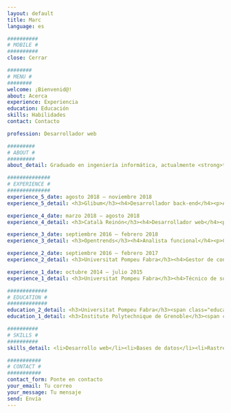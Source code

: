 ```yaml
---
layout: default
title: Marc
language: es

##########
# MOBILE #
##########
close: Cerrar

########
# MENU #
########
welcome: ¡Bienvenid@!
about: Acerca
experience: Experiencia
education: Educación
skills: Habilidades
contact: Contacto

profession: Desarrollador web

#########
# ABOUT #
#########
about_detail: Graduado en ingeniería informática, actualmente <strong>trabajo como freelance en el desarrollo de aplicaciones web</strong>.<br><br>Disfruto manipulando grandes cantidades de datos y desarrollando robots; automatizo la navegación en red en busca de contenido relevante.<br><br> Acerca de mí, me considero una persona organizada y dinámica a quién le apasiona la música, los idiomas i el deporte.

##############
# EXPERIENCE #
##############
experience_5_date: agosto 2018 – noviembre 2018
experience_5_detail: <h3>Glibum</h3><h4>Desarrollador back-end</h4><p>Autónomo a cargo del desarrollo del back-end de una plataforma que permite la realización de torneos de debate entre universidades y colegios. Implementación de los servicios utilizando NodeJS y bases de datos documentales mediante MongoDB.</p>

experience_4_date: marzo 2018 – agosto 2018
experience_4_detail: <h3>Català Reinón</h3><h4>Desarrollador web</h4><p>Responsable del mantenimiento de la página web de la firma del bufete. Utilización de la herramienta Wordpress para la gestión de los contenidos. Encargado del marketing digital de los portales asociados haciendo uso de herramientas de SEO.</p>

experience_3_date: septiembre 2016 – febrero 2018
experience_3_detail: <h3>Opentrends</h3><h4>Analista funcional</h4><p>Consultor responsable de identificar y transformar las necesidades del cliente en funcionalidades, redactando la documentación de soporte. Gestión de los recursos y de la calidad de las entregas durante el desarrollo de los proyectos.</p>

experience_2_date: septiembre 2016 – febrero 2017
experience_2_detail: <h3>Universitat Pompeu Fabra</h3><h4>Gestor de contenidos</h4><p>Estudiante en prácticas dedicado a la administración de las páginas web de la universidad utilizando el gestor de contenidos LifeRay.</p>

experience_1_date: octubre 2014 – julio 2015
experience_1_detail: <h3>Universitat Pompeu Fabra</h3><h4>Técnico de soporte</h4><p>Estudiante en prácticas en el departamento informático de la facultad encargado de dar soporte técnico a la comunidad universitaria.</p>

#############
# EDUCATION #
#############
education_2_detail: <h3>Universitat Pompeu Fabra</h3><span class="education-date">2012 - 2018</span><h4>Grado en ingeniería informática</h4><p>Dedicado a adquirir los cimientos de la <strong>ingeniería de software, la teoría de la información i el aprendizaje automático</strong>. Me he centrado en el desarrollo de aplicaciones distribuidas y en su despliegue.</p>
education_1_detail: <h3>Institute Polytechnique de Grenoble</h3><span class="education-date">2015 - 2016</span><h4>Erasmus +</h4><p>Programa de intercambio de medio año de duración en Grenoble durante el 3r año del grado. Estudiante en el <strong>departamento ENSIMAG</strong>, a cargo del curso MoSIG, relacionado con el <strong>desarrollo y despliegue de software para sistemas de información</strong>.</p>

##########
# SKILLS #
##########
skills_detail: <li>Desarrollo web</li><li>Bases de datos</li><li>Rastreo web</li><li>Automatización del navegador</li><li>Ruby on Rails</li><li>MEAN stack</li><li>Heroku</li>

###########
# CONTACT #
###########
contact_form: Ponte en contacto
your_email: Tu correo
your_message: Tu mensaje
send: Envía
---
```

